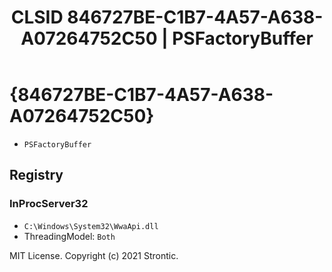 ﻿---
title: "CLSID 846727BE-C1B7-4A57-A638-A07264752C50 | PSFactoryBuffer"
excerpt: What is COM-Object CLSID 846727BE-C1B7-4A57-A638-A07264752C50?
---

# {846727BE-C1B7-4A57-A638-A07264752C50}

* `PSFactoryBuffer`

## Registry


### InProcServer32

* `C:\Windows\System32\WwaApi.dll`
* ThreadingModel: `Both`

MIT License. Copyright (c) 2021 Strontic.


